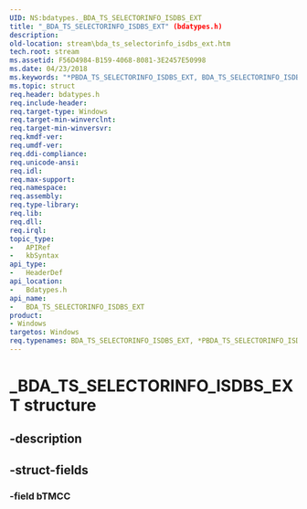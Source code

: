 ```yaml
---
UID: NS:bdatypes._BDA_TS_SELECTORINFO_ISDBS_EXT
title: "_BDA_TS_SELECTORINFO_ISDBS_EXT" (bdatypes.h)
description: 
old-location: stream\bda_ts_selectorinfo_isdbs_ext.htm
tech.root: stream
ms.assetid: F56D4984-B159-4068-8081-3E2457E50998
ms.date: 04/23/2018
ms.keywords: "*PBDA_TS_SELECTORINFO_ISDBS_EXT, BDA_TS_SELECTORINFO_ISDBS_EXT, BDA_TS_SELECTORINFO_ISDBS_EXT structure [Streaming Media Devices], PBDA_TS_SELECTORINFO_ISDBS_EXT, PBDA_TS_SELECTORINFO_ISDBS_EXT structure pointer [Streaming Media Devices], _BDA_TS_SELECTORINFO_ISDBS_EXT, bdatypes/BDA_TS_SELECTORINFO_ISDBS_EXT, bdatypes/PBDA_TS_SELECTORINFO_ISDBS_EXT, stream.bda_ts_selectorinfo_isdbs_ext"
ms.topic: struct
req.header: bdatypes.h
req.include-header: 
req.target-type: Windows
req.target-min-winverclnt: 
req.target-min-winversvr: 
req.kmdf-ver: 
req.umdf-ver: 
req.ddi-compliance: 
req.unicode-ansi: 
req.idl: 
req.max-support: 
req.namespace: 
req.assembly: 
req.type-library: 
req.lib: 
req.dll: 
req.irql: 
topic_type:
-	APIRef
-	kbSyntax
api_type:
-	HeaderDef
api_location:
-	Bdatypes.h
api_name:
-	BDA_TS_SELECTORINFO_ISDBS_EXT
product:
- Windows
targetos: Windows
req.typenames: BDA_TS_SELECTORINFO_ISDBS_EXT, *PBDA_TS_SELECTORINFO_ISDBS_EXT
---
```


# _BDA_TS_SELECTORINFO_ISDBS_EXT structure


## -description





## -struct-fields




### -field bTMCC

